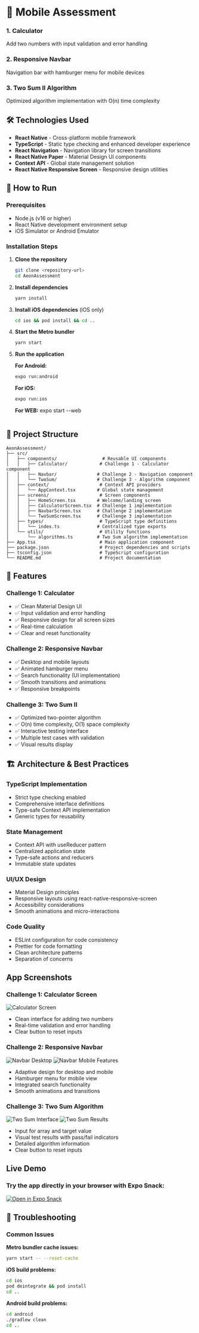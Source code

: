 # 🎯 Mobile Assessment

### 1. **Calculator** 
Add two numbers with input validation and error handling

### 2. **Responsive Navbar** 
Navigation bar with hamburger menu for mobile devices

### 3. **Two Sum II Algorithm** 
Optimized algorithm implementation with O(n) time complexity

## 🛠️ Technologies Used

- **React Native** - Cross-platform mobile framework
- **TypeScript** - Static type checking and enhanced developer experience
- **React Navigation** - Navigation library for screen transitions
- **React Native Paper** - Material Design UI components
- **Context API** - Global state management solution
- **React Native Responsive Screen** - Responsive design utilities

## 🚀 How to Run

### Prerequisites
- Node.js (v16 or higher)
- React Native development environment setup
- iOS Simulator or Android Emulator

### Installation Steps

1. **Clone the repository**
   ```bash
   git clone <repository-url>
   cd AeonAssessment
   ```

2. **Install dependencies**
   ```bash
   yarn install
   ```

3. **Install iOS dependencies** (iOS only)
   ```bash
   cd ios && pod install && cd ..
   ```

4. **Start the Metro bundler**
   ```bash
   yarn start
   ```

5. **Run the application**
   
   **For Android:**
   ```bash
   expo run:android
   ```
   
   **For iOS:**
   ```bash
   expo run:ios
   ```

   **For WEB:**
   expo start --web
   ```

## 📁 Project Structure

```
AeonAssessment/
├── src/
│   ├── components/                 # Reusable UI components
│   │   ├── Calculator/            # Challenge 1 - Calculator component
│   │   ├── Navbar/               # Challenge 2 - Navigation component
│   │   └── TwoSum/               # Challenge 3 - Algorithm component
│   ├── context/                   # Context API providers
│   │   └── AppContext.tsx        # Global state management
│   ├── screens/                   # Screen components
│   │   ├── HomeScreen.tsx        # Welcome/landing screen
│   │   ├── CalculatorScreen.tsx  # Challenge 1 implementation
│   │   ├── NavbarScreen.tsx      # Challenge 2 implementation
│   │   └── TwoSumScreen.tsx      # Challenge 3 implementation
│   ├── types/                     # TypeScript type definitions
│   │   └── index.ts              # Centralized type exports
│   └── utils/                     # Utility functions
│       └── algorithms.ts         # Two Sum algorithm implementation
├── App.tsx                        # Main application component
├── package.json                   # Project dependencies and scripts
├── tsconfig.json                  # TypeScript configuration
└── README.md                      # Project documentation
```

## 🎨 Features

### Challenge 1: Calculator
- ✅ Clean Material Design UI
- ✅ Input validation and error handling
- ✅ Responsive design for all screen sizes
- ✅ Real-time calculation
- ✅ Clear and reset functionality

### Challenge 2: Responsive Navbar
- ✅ Desktop and mobile layouts
- ✅ Animated hamburger menu
- ✅ Search functionality (UI implementation)
- ✅ Smooth transitions and animations
- ✅ Responsive breakpoints

### Challenge 3: Two Sum II
- ✅ Optimized two-pointer algorithm
- ✅ O(n) time complexity, O(1) space complexity
- ✅ Interactive testing interface
- ✅ Multiple test cases with validation
- ✅ Visual results display

## 🏗️ Architecture & Best Practices

### **TypeScript Implementation**
- Strict type checking enabled
- Comprehensive interface definitions
- Type-safe Context API implementation
- Generic types for reusability

### **State Management**
- Context API with useReducer pattern
- Centralized application state
- Type-safe actions and reducers
- Immutable state updates

### **UI/UX Design**
- Material Design principles
- Responsive layouts using react-native-responsive-screen
- Accessibility considerations
- Smooth animations and micro-interactions

### **Code Quality**
- ESLint configuration for code consistency
- Prettier for code formatting
- Clean architecture patterns
- Separation of concerns


## App Screenshots

### Challenge 1: Calculator Screen
![Calculator Screen](screenshots/1000011595.jpg)
- Clean interface for adding two numbers
- Real-time validation and error handling
- Clear button to reset inputs

### Challenge 2: Responsive Navbar
![Navbar Desktop](screenshots/1000011596.jpg)
![Navbar Mobile Features](screenshots/1000011597.jpg)
- Adaptive design for desktop and mobile
- Hamburger menu for mobile view
- Integrated search functionality
- Smooth animations and transitions

### Challenge 3: Two Sum Algorithm
![Two Sum Interface](screenshots/1000011598.jpg)
![Two Sum Results](screenshots/1000011599.jpg)
- Input for array and target value
- Visual test results with pass/fail indicators
- Detailed algorithm information
- Clear button to reset inputs

## Live Demo

### Try the app directly in your browser with Expo Snack:
 
 [![Open in Expo Snack](https://img.shields.io/badge/Open%20in-Expo%20Snack-blue.svg)](https://snack.expo.dev/@hamjeth_rn/github.com-hamjeth68-mobileassessment)

## 🚨 Troubleshooting

### Common Issues

**Metro bundler cache issues:**
```bash
yarn start -- --reset-cache
```

**iOS build problems:**
```bash
cd ios
pod deintegrate && pod install
cd ..
```

**Android build problems:**
```bash
cd android
./gradlew clean
cd ..
```

